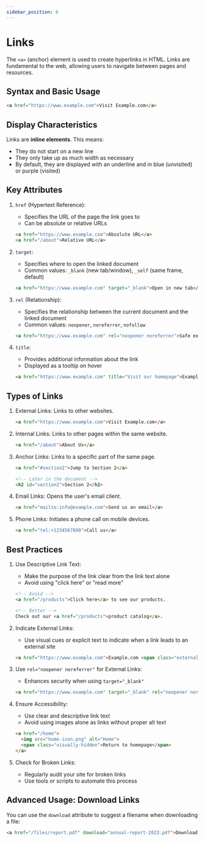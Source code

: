 ```yaml
---
sidebar_position: 6
---
```


# Links

The `<a>` (anchor) element is used to create hyperlinks in HTML. Links are fundamental to the web, allowing users to navigate between pages and resources.

## Syntax and Basic Usage

```html
<a href="https://www.example.com">Visit Example.com</a>
```

## Display Characteristics

Links are **inline elements**. This means:
- They do not start on a new line
- They only take up as much width as necessary
- By default, they are displayed with an underline and in blue (unvisited) or purple (visited)

## Key Attributes

1. `href` (Hypertext Reference):
    - Specifies the URL of the page the link goes to
    - Can be absolute or relative URLs

   ```html
   <a href="https://www.example.com">Absolute URL</a>
   <a href="/about">Relative URL</a>
   ```

2. `target`:
    - Specifies where to open the linked document
    - Common values: `_blank` (new tab/window), `_self` (same frame, default)

   ```html
   <a href="https://www.example.com" target="_blank">Open in new tab</a>
   ```

3. `rel` (Relationship):
    - Specifies the relationship between the current document and the linked document
    - Common values: `noopener`, `noreferrer`, `nofollow`

   ```html
   <a href="https://www.example.com" rel="noopener noreferrer">Safe external link</a>
   ```

4. `title`:
    - Provides additional information about the link
    - Displayed as a tooltip on hover

   ```html
   <a href="https://www.example.com" title="Visit our homepage">Example.com</a>
   ```

## Types of Links

1. External Links:
   Links to other websites.

   ```html
   <a href="https://www.example.com">Visit Example.com</a>
   ```

2. Internal Links:
   Links to other pages within the same website.

   ```html
   <a href="/about">About Us</a>
   ```

3. Anchor Links:
   Links to a specific part of the same page.

   ```html
   <a href="#section2">Jump to Section 2</a>

   <!-- Later in the document -->
   <h2 id="section2">Section 2</h2>
   ```

4. Email Links:
   Opens the user's email client.

   ```html
   <a href="mailto:info@example.com">Send us an email</a>
   ```

5. Phone Links:
   Initiates a phone call on mobile devices.

   ```html
   <a href="tel:+1234567890">Call us</a>
   ```

## Best Practices

1. Use Descriptive Link Text:
    - Make the purpose of the link clear from the link text alone
    - Avoid using "click here" or "read more"

   ```html
   <!-- Avoid -->
   <a href="/products">Click here</a> to see our products.

   <!-- Better -->
   Check out our <a href="/products">product catalog</a>.
   ```

2. Indicate External Links:
    - Use visual cues or explicit text to indicate when a link leads to an external site

   ```html
   <a href="https://www.example.com">Example.com <span class="external-icon">↗</span></a>
   ```

3. Use `rel="noopener noreferrer"` for External Links:
    - Enhances security when using `target="_blank"`

   ```html
   <a href="https://www.example.com" target="_blank" rel="noopener noreferrer">Example.com</a>
   ```

4. Ensure Accessibility:
    - Use clear and descriptive link text
    - Avoid using images alone as links without proper alt text

   ```html
   <a href="/home">
     <img src="home-icon.png" alt="Home">
     <span class="visually-hidden">Return to homepage</span>
   </a>
   ```

6. Check for Broken Links:
    - Regularly audit your site for broken links
    - Use tools or scripts to automate this process

## Advanced Usage: Download Links

You can use the `download` attribute to suggest a filename when downloading a file:

```html
<a href="/files/report.pdf" download="annual-report-2023.pdf">Download Annual Report</a>
```
